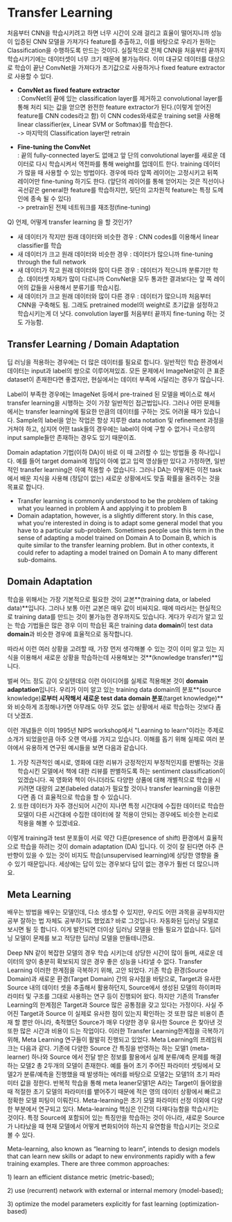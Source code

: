 # Transfer Learning

 처음부터 CNN을 학습시키려고 하면 너무 시간이 오래 걸리고 효율이 떨어지니까 성능이 입증된 CNN 모델을 가져가다 feature를 추출하고, 이를 바탕으로 우리가 원하는 Classification을 수행하도록 만드는 것이다. 실질적으로 전체 CNN을 처음부터 끝까지 학습시키기에는 데이터셋이 너무 크기 때문에 불가능하다. 이미 대규모 데이터를 대상으로 학습이 끝난 ConvNet을 가져다가 초기값으로 사용하거나 fixed feature extractor로 사용할 수 있다.  
  
 - **ConvNet as fixed feature extractor**   
: ConvNet의 끝에 있는 classification layer를 제거하고 convolutional layer를 통해 처리 되는 값을 얻으면 완전한 feature extractor가 된다.\(이렇게 얻어진 feature를 CNN codes라고 함\) 이 CNN codes와새로운 training set을 사용해 linear classifier\(ex, Linear SVM or Softmax\)를 학습한다.  
     -&gt; 마지막의 Classification layer만 retrain  
  
 - **Fine-tuning the ConvNet**   
: 끝의 fully-connected layer도 없애고 앞 단의 convolutional layer를 새로운 데이터로 다시 학습시켜서 역전파를 통해 weight를 업데이트 한다. training 데이터가 많을 때 사용할 수 있는 방법이다. 경우에 따라 앞쪽 레이어는 고정시키고 뒤쪽 레이어만 fine-tuning 하기도 한다. \(앞단의 레이어를 통해 얻어지는 것은 직선이나 곡선같은 general한 feature를 학습하지만, 뒷단의 고차원적 feature는 특정 도메인에 종속 될 수 있다\)  
     -&gt; pretrain된 전체 네트워크를 재조정\(fine-tuning\)  
  
Q\) 언제, 어떻게 transfer learning 을 할 것인가?  
 - 새 데이터가 작지만 원래 데이터와 비슷한 경우 : CNN codes를 이용해서 linear classifier를 학습  
 - 새 데이터가 크고 원래 데이터와 비슷한 경우 : 데이터가 많으니까 fine-tuning through the full network  
 - 새 데이터가 작고 원래 데이터와 많이 다른 경우 : 데이터가 적으니까 분류기만 학습. 데이터셋 자체가 많이 다르니까 ConvNet을 모두 통과한 결과보다는 앞 쪽 레이어의 값들을 사용해서 분류기를 학습시킴.  
 - 새 데이터가 크고 원래 데이터와 많이 다른 경우 : 데이터가 많으니까 처음부터 CNN을 구축해도 됨. 그래도 pretrained model의 weight로 초기값을 설정하고 학습시키는게 더 낫다. convolution layer를 처음부터 끝까지 fine-tuning 하는 것도 가능함.  


## Transfer Learning / Domain Adaptation

딥 러닝을 적용하는 경우에는 더 많은 데이터를 필요로 합니다.  일반적인 학습 환경에서 데이터는 input과 label의 쌍으로 이루어져있죠. 모든 문제에서 ImageNet같이 큰 표준 dataset이 존재한다면 좋겠지만, 현실에서는 데이터 부족에 시달리는 경우가 많습니다.

Label이 부족한 경우에는 ImageNet 등에서 pre-trained 된 모델을 베이스로 해서 transfer learning을 시행하는 것이 가장 일반적인 접근법입니다. 그러나 어떤 문제들에서는 transfer learning에 필요한 만큼의 데이터를 구하는 것도 어려울 때가 있습니다. Sample의 label을 얻는 작업은 항상 지루한 data notation 및 refinement 과정을 거쳐야 하고, 심지어 어떤 task들의 경우에는 label이 아예 구할 수 없거나 극소량의 input sample들만 존재하는 경우도 있기 때문이죠.

Domain adaptation 기법\(이하 DA\)이 바로 이 때 고려할 수 있는 방법들 중 하나입니다. 예를 들어 target domain에 정답이 아예 없고 입력 영상들만 있다고 가정하면, 일반적인 transfer learning은 아예 적용할 수 없습니다. 그러나 DA는 어떻게든 이전 task에서 배운 지식을 사용해 \(정답이 없는\) 새로운 상황에서도 맞출 확률을 올려주는 것을 목표로 합니다.

* Transfer learning is commonly understood to be the problem of taking what you learned in problem A and applying it to problem B
* Domain adaptation, however, is a slightly different story. In this case, what you're interested in doing is to adapt some general model that you have to a particular sub-problem. Sometimes people use this term in the sense of adapting a model trained on Domain A to Domain B, which is quite similar to the transfer learning problem. But in other contexts, it could refer to adapting a model trained on Domain A to many different sub-domains.

## Domain Adaptation

 학습을 위해서는 가장 기본적으로 필요한 것이 교본**\(training data, or labeled data\)**입니다. 그러나 보통 이런 교본은 매우 값이 비싸지요. 때에 따라서는 현실적으로 training data를 만드는 것이 불가능한 경우까지도 있습니다. 게다가 우리가 알고 있는 학습 기법들은 많은 경우 이미 학습된 혹은 training data **domain**이 test data **domain**과 비슷한 경우에 효율적으로 동작합니다.  
  
따라서 이런 여러 상황을 고려할 때, 가장 먼저 생각해볼 수 있는 것이 이미 알고 있는 지식을 이용해서 새로운 상황을 학습하는데 사용해보는 것**\(knowledge transfer\)**입니다.  
  
벌써 어느 정도 감이 오실텐데요 이런 아이디어를 실제로 적용해본 것이 **domain adaptation**입니다. 우리가 이미 알고 있는 training data domain의 분포**\(source knowledge\)**로부터 시작해서 새로운 test data domain 분포**\(target knowledge\)**와 비슷하게 조정해나가면 아무래도 아무 것도 없는 상황에서 새로 학습하는 것보다 좀 더 낫겠죠.  
  
이런 개념들은 이미 1995년 NIPS workshop에서 "Learning to learn"이라는 주제로 소개가 되었을만큼 아주 오랜 역사를 가지고 있습니다. 이해를 돕기 위해 실제로 여러 분야에서 유용하게 연구된 예시들을 보면 다음과 같습니다.

1. 가장 직관적인 예시로, 영화에 대한 리뷰가 긍정적인지 부정적인지를 판별하는 것을 학습시킨 모델에서 책에 대한 리뷰를 판별하도록 하는 sentiment classification이 있겠습니다. 꼭 영화와 책이 아니더라도 다양한 상품에 대해 개별적으로 학습을 시키려면 대량의 교본\(labeled data\)가 필요할 것이나 transfer learning을 이용한다면 좀 더 효율적으로 학습을 할 수 있습니다.
2. 또한 데이터가 자주 갱신되어 시간이 지나면 특정 시간대에 수집한 데이터로 학습한 모델이 다른 시간대에 수집한 데이터에 잘 적용이 안되는 경우에도 비슷한 논리로 적용을 해볼 수 있겠네요.

  
이렇게 training과 test 분포들이 서로 약간 다른\(presence of shift\) 환경에서 효율적으로 학습을 하려는 것이 domain adaptation \(DA\) 입니다. 이 것이 잘 된다면 아주 큰 반향이 있을 수 있는 것이 비지도 학습\(unsupervised learning\)에 상당한 영향을 줄 수 있기 때문입니다. 세상에는 답이 있는 경우보다 답이 없는 경우가 훨씬 더 많으니까요.



## Meta Learning

배우는 방법을 배우는 모델인데, 다소 생소할 수 있지만, 우리도 어떤 과목을 공부하지만 공부 잘하는 법 자체도 공부하기도 했었죠? 바로 그것입니다. 자동화된 딥러닝 모델로 보시면 될 듯 합니다. 이게 발전되면 더이상 딥러닝 모델을 만들 필요가 없습니다. 딥러닝 모델이 문제를 보고 적당한 딥러닝 모델을 만들테니깐요.

Deep NN 같이 복잡한 모델의 경우 학습 시키는데 상당한 시간이 많이 들며, 새로운 데이터의 양이 충분히 확보되지 않은 경우 좋은 성능을 나타낼 수 없다. Transfer Learning 이러한 한계점을 극복하기 위해, 고안 되었다. 기존 학습 환경\(Source Domain\)과 새로운 환경\(Target Domain\) 간의 유사점을 바탕으로, Target과 유사한 Source 내의 데이터 셋을 추출해서 활용하던지, Source에서 생성된 모델의 하이퍼파라미터 및 구조를 그대로 사용하는 연구 등이 진행되어 왔다. 하지만 기존의 Transfer Learning의 한계점은 Target과 Source 많은 공통점을 갖고 있다는 가정이다. 사실 주어진 Target과 Source 이 실제로 유사한 점이 있는지 확인하는 것 또한 많은 비용이 존재 할 뿐만 아니라, 축적했던 Source가 매우 다양한 경우 유사한 Source 은 찾아낸 것 또한 많은 시간과 비용이 드는 작업이다. 이러한 Transfer Learning한계점을 극복하기 위해, Meta Learning 연구들이 활발히 진행되고 있었다. Meta Learning의 프레임워크는 다음과 같다. 기존에 다양한 Source 간 특징을 반영하는 하는 모델1 \(meta-learner\) 하나와 Source 에서 전달 받은 정보를 활용에서 실제 분류/예측 문제를 해결하는 모델2 총 2두개의 모델이 존재한다. 예를 들어 초기 주어진 파라미터 셋팅에서 모델2가 분류/예측을 진행했을 때 발생하는 에러를 바탕으로 모델2는 모델1의 초기 파라미터 값을 정한다. 반복적 학습을 통해 meta leaner모델1은 A라는 Target이 들어왔을 때 적절한 초기 모델의 파라미터를 뱉어주기 때문에 적은 영의 데이터 상황에서 빠르고 정확한 모델 피팅이 이뤄진다. Meta-learning은 초기 모델 파라미터 선정 이외에 다양한 부분에서 연구되고 있다. Meta-learning 핵심은 인간의 다재다능함을 학습시키는 것이다. 특정 Source에 포함되어 있는 특징만을 학습하는 것이 아니라, 새로운 Source가 나타났을 때 현재 모델에서 어떻게 변화되어야 하는지 유연함을 학습시키는 것으로 볼 수 있다.

Meta-learning, also known as “learning to learn”, intends to design models that can learn new skills or adapt to new environments rapidly with a few training examples. There are three common approaches: 

1\) learn an efficient distance metric \(metric-based\);

2\) use \(recurrent\) network with external or internal memory \(model-based\);

3\) optimize the model parameters explicitly for fast learning \(optimization-based\)

